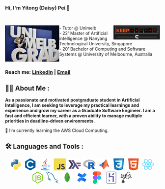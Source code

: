### Hi, I'm Yitong (Daisy) Pei 👋



<br />
<p align="center">
    <img align="left" src="https://github.com/1tongp/1tongp/blob/main/IMG_1172.JPG" alt="Profile Image" width="35%" height="35%">
     <img align="right" src="https://github.com/1tongp/1tongp/blob/main/coder_gif.gif" alt="gif" width="30%" height="30%">

  <p clear="right">
    - Tutor @ Unimelb <br />
    - 22' Master of Artificial intelligence @ Nanyang Technological University, Singapore <br />
    - 20' Bachelor of Computing and Software Systems @ University of Melbourne, Australia 
    <br />
<!--     <a href="https://room-of-requirement.atlassian.net/wiki/spaces/ROR/pages/14975667/Introduction"><strong>Explore the project Confluence 
    page »</strong></a> -->
    <br />
    <h3> Reach me: 
    <a href="https://www.linkedin.com/in/daisy-pei-b67763211/">LinkedIn</a>
    |
    <a href="mailto:yitongp22@gmail.com?">Email</a>
    </h3>
  </p>
</p>

## 👩‍💻 About Me : 

**As a passionate and motivated postgraduate student in Artificial Intelligence, I am seeking to leverage my practical learnings and experience and grow my career as a Graduate Software Engineer. I am a fast and efficient learner, with a proven ability to manage multiple priorities in deadline-driven environments.**


🌱 I’m currently learning the AWS Cloud Computing. 


## :hammer_and_wrench: Languages and Tools :
<div align="center">
  <img src="https://github.com/1tongp/1tongp/blob/main/icons/python.svg" title="Python" alt="Python" width="40" height="40"/>&nbsp;
  <img src="https://github.com/1tongp/1tongp/blob/main/icons/c-plain.svg" title="C" alt="C" width="40" height="40"/>&nbsp;
  <img src="https://github.com/1tongp/1tongp/blob/main/icons/java.svg" title="Java" alt="Java" width="40" height="40"/>&nbsp;
  <img src="https://github.com/1tongp/1tongp/blob/main/icons/javascript.svg" title="JavaScript" alt="JavaScript" width="40" height="40"/>&nbsp;
  <img src="https://github.com/1tongp/1tongp/blob/main/icons/haskell.svg" title="Haskell" alt="Haskell" width="40" height="40"/>&nbsp;
  <img src="https://github.com/1tongp/1tongp/blob/main/icons/r.svg" title="R" alt="R" width="40" height="40"/>&nbsp;
  <img src="https://github.com/1tongp/1tongp/blob/main/icons/matlab.svg" title="Matlab" alt="Matlab" width="40" height="40"/>&nbsp;
  <img src="https://github.com/1tongp/1tongp/blob/main/icons/css3.svg" title="CSS3" alt="css3" width="40" height="40"/>&nbsp;
  <img src="https://github.com/1tongp/1tongp/blob/main/icons/html5.svg" title="HTML5" alt="html5" width="40" height="40"/>&nbsp;
  <img src="https://github.com/1tongp/1tongp/blob/main/icons/react.svg" title="React" alt="React" width="40" height="40"/>&nbsp;
  <img src="https://github.com/1tongp/1tongp/blob/main/icons/nodejs.svg" title="NodeJS" alt="NodeJS" width="40" height="40"/>&nbsp;
  <img src="https://github.com/1tongp/1tongp/blob/main/icons/mysql.svg" title="MySQL" alt="MySQL" width="40" height="40"/>&nbsp;
  <img src="https://github.com/1tongp/1tongp/blob/main/icons/mongodb.svg" title="MongoDB" alt="MongoDB" width="40" height="40"/>&nbsp;
  <img src="https://github.com/1tongp/1tongp/blob/main/icons/confluence.svg" title="Confluence" alt="Confluence" width="40" height="40"/>&nbsp;
  <img src="https://github.com/1tongp/1tongp/blob/main/icons/figma.svg" title="Figma" alt="Figma" width="40" height="40"/>&nbsp;
  <img src="https://github.com/1tongp/1tongp/blob/main/icons/heroku.svg" title="Heroku" alt="Heroku" width="40" height="40"/>&nbsp;
  <img src="https://github.com/1tongp/1tongp/blob/main/icons/latex.png" title="Latex" alt="Latex" width="40" height="40"/>&nbsp;
</div>
